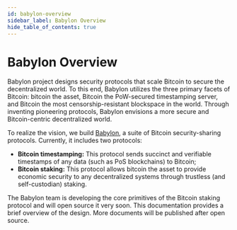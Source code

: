 ```yaml
---
id: babylon-overview
sidebar_label: Babylon Overview
hide_table_of_contents: true
---
```



# Babylon Overview

<!-- Babylon vision -->
Babylon project designs security protocols that scale Bitcoin to secure the decentralized world.
To this end, Babylon utilizes the three primary facets of Bitcoin: bitcoin the asset, Bitcoin the PoW-secured timestamping server, and Bitcoin the most censorship-resistant blockspace in the world.
Through inventing pioneering protocols, Babylon envisions a more secure and Bitcoin-centric decentralized world.

<!-- Two protocols in Babylon. BTC timestamping is a building block for Bitcoin staking -->
To realize the vision, we build [Babylon](https://github.com/babylonlabs-io/babylon), a suite of Bitcoin security-sharing protocols.
Currently, it includes two protocols:

- **Bitcoin timestamping:** This protocol sends succinct and verifiable timestamps of any data (such as PoS blockchains) to Bitcoin;
- **Bitcoin staking:** This protocol allows bitcoin the asset to provide economic security to any decentralized systems through trustless (and self-custodian) staking.

The Babylon team is developing the core primitives of the Bitcoin staking protocol and will open source it very soon.
This documentation provides a brief overview of the design.
More documents will be published after open source.

<!-- 
The following figure provides the high-level architecture of the Babylon system.
The two protocols enable enormous security-related use cases for the decentralized world.
One primary use case is to bring BTC security to PoS chains.
-->
<!-- TODO: update the figure -->
<!-- ![Overview](./images/babylonoverview.png) --> 
